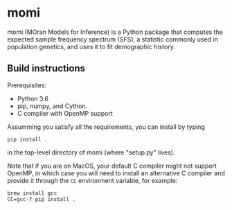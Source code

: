 # momi

momi (MOran Models for Inference) is a Python package that computes
the expected sample frequency spectrum (SFS), a statistic commonly used
in population genetics, and uses it to fit demographic history.

## Build instructions

Prerequisites:

* Python 3.6
* pip, numpy, and Cython.
* C compiler with OpenMP support

Assumming you satisfy all the requirements, you can install by typing

```
pip install .
```

in the top-level directory of momi (where "setup.py" lives).

Note that if you are on MacOS, your default C compiler might
not support OpenMP, in which case you will need to install an
alternative C compiler and provide it through the `CC` environment variable,
for example:

    brew install gcc
    CC=gcc-7 pip install .

